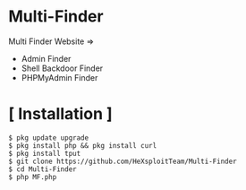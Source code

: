 # Multi-Finder
Multi Finder Website => 
* Admin Finder
* Shell Backdoor Finder
* PHPMyAdmin Finder

# [ Installation ]
```
$ pkg update upgrade
$ pkg install php && pkg install curl
$ pkg install tput
$ git clone https://github.com/HeXsploitTeam/Multi-Finder
$ cd Multi-Finder
$ php MF.php
```

